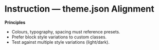 # Instruction — theme.json Alignment

**Principles**
- Colours, typography, spacing must reference presets.
- Prefer block style variations to custom classes.
- Test against multiple style variations (light/dark).
